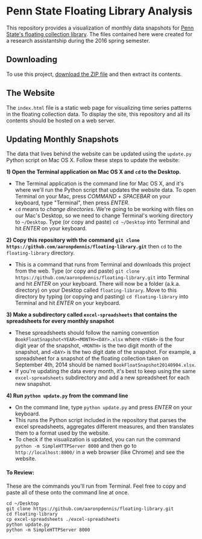 # Penn State Floating Library Analysis

This repository provides a visualization of monthly data snapshots for [Penn State's floating collection library](https://www.libraries.psu.edu/psul/access/floatingcollection.html). The files contained here were created for a research assistantship during the 2016 spring semester.

## Downloading

To use this project, [download the ZIP file](https://github.com/aaronpdennis/floating-library/archive/gh-pages.zip) and then extract its contents.

## The Website

The `index.html` file is a static web page for visualizing time series patterns in the floating collection data. To display the site, this repository and all its contents should be hosted on a web server.

## Updating Monthly Snapshots

The data that lives behind the website can be updated using the `update.py` Python script on Mac OS X. Follow these steps to update the website:

**1) Open the Terminal application on Mac OS X and `cd` to the Desktop.**
- The Terminal application is the command line for Mac OS X, and it's where we'll run the Python script that updates the website data. To open Terminal on your Mac, press *COMMAND* + *SPACEBAR* on your keyboard, type "Terminal", then press *ENTER*.
- `cd` means to *change directories*. We're going to be working with files on our Mac's Desktop, so we need to change Terminal's working directory to `~/Desktop`. Type (or copy and paste) `cd ~/Desktop` into Terminal and hit *ENTER* on your keyboard.

**2) Copy this repository with the command `git clone https://github.com/aaronpdennis/floating-library.git`** then `cd` to the `floating-library` directory.
- This is a command that runs from Terminal and downloads this project from the web. Type (or copy and paste) `git clone https://github.com/aaronpdennis/floating-library.git` into Terminal and hit *ENTER* on your keyboard. There will now be a folder (a.k.a. directory) on your Desktop called `floating-library`. Move to this directory by typing (or copying and pasting) `cd floating-library` into Terminal and hit *ENTER* on your keyboard.

**3) Make a subdirectory called `excel-spreadsheets` that contains the spreadsheets for every monthly snapshot**
- These spreadsheets should follow the naming convention `BookFloatSnapshot<YEAR><MONTH><DAY>.xlsx` where `<YEAR>` is the four digit year of the snapshot, `<MONTH>` is the two digit month of the snapshot, and `<DAY>` is the two digit date of the snapshot. For example, a spreadsheet for a snapshot of the floating collection taken on September 4th, 2014 should be named `BookFloatSnapshot20140904.xlsx`.
- If you're updating the data every month, it's best to keep using the same `excel-spreadsheets` subdirectory and add a new spreadsheet for each new snapshot.

**4) Run `python update.py` from the command line**
- On the command line, type `python update.py` and press *ENTER* on your keyboard.
- This runs the Python script included in the repository that parses the excel spreadsheets, aggregates different measures, and then translates them to a format used by the website.
- To check if the visualization is updated, you can run the command `python -m SimpleHTTPServer 8000` and then go to `http://localhost:8000/` in a web browser (like Chrome) and see the website.

#### To Review:

These are the commands you'll run from Terminal. Feel free to copy and paste all of these onto the command line at once.

```
cd ~/Desktop
git clone https://github.com/aaronpdennis/floating-library.git
cd floating-library
cp excel-spreadsheets ./excel-spreadsheets
python update.py
python -m SimpleHTTPServer 8000
```
